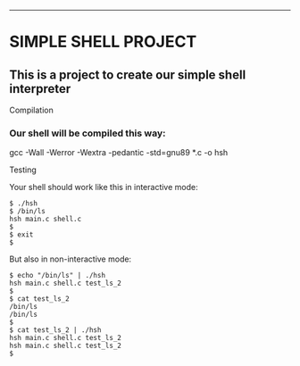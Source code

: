 ------
# SIMPLE SHELL PROJECT

## This is a project to create our simple shell interpreter
Compilation

### Our shell will be compiled this way:

gcc -Wall -Werror -Wextra -pedantic -std=gnu89 *.c -o hsh

Testing

Your shell should work like this in interactive mode:
```
$ ./hsh
$ /bin/ls
hsh main.c shell.c
$
$ exit
$
```
But also in non-interactive mode:

```
$ echo "/bin/ls" | ./hsh
hsh main.c shell.c test_ls_2
$
$ cat test_ls_2
/bin/ls
/bin/ls
$
$ cat test_ls_2 | ./hsh
hsh main.c shell.c test_ls_2
hsh main.c shell.c test_ls_2
$
```
